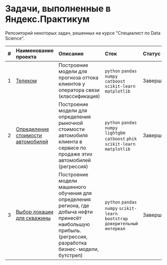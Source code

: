 # Задачи, выполненные в Яндекс.Практикум

Репозиторий некоторых задач, решенных на курсе "Специалист по Data Science".

| # | Наименование проекта | Описание | Стек | Статус | Language |
| :---------------------- | :---------------------- | :---------------------- | :---------------------- | :---------------------- | :---------------------- |
| 1 | [Телеком](telecom) | Построение модели для прогноза оттока клиентов у оператора связи (классификация)| `python` `pandas` `numpy` `catboost` `scikit-learn` `matplotlib`| Завершен | RU |
| 2 | [Определение стоимости автомобилей](auto-price) | Построение модели для определения рыночной стоимости автомобиля клиента в сервисе по продаже этих автомобилей (регрессия) | `python` `pandas` `numpy` `lightgbm` `catboost` `phik` `scikit-learn` `matplotlib`| Завершен | RU |
| 3 | [Выбор локации для скважины](geo-data) | Построение модели машинного обучения для определения региона, где добыча нефти принесёт наибольшую прибыль. (регрессия, разработка бизнес-модели, бутстреп) | `python` `pandas` `numpy` `scikit-learn` `bootstrap` `доверительный интервал`| Завершен | RU |
